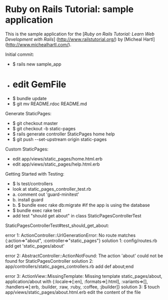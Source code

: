# Ruby on Rails Tutorial: sample application

This is the sample application for the 
[*Ruby on Rails Tutorial:
Learn Web Development with Rails*] (http://www.railstutorial.org/)
by [Micheal Hartl] (http://www.michealhartl.com/).

Initial commit:
*  $ rails new sample_app
*  # edit GemFile
*  $ bundle update
*  $ git mv README.rdoc README.md

Generate StaticPages:
* $ git checkout master
* $ git checkout -b static-pages
* $ rails generate controller StaticPages home help
* $ git push --set-upstream origin static-pages

Custom StaticPages:
* edit app/views/static_pages/home.html.erb
* edit app/views/static_pages/help.html.erb

Getting Started with Testing:
* $ ls test/controllers
* look at static_pages_controller_test.rb
* a. comment out 'guard-minitest'
* b. install guard
* b. $ bundle exec rake db:migrate #if the app is using the database
* $ bundle exec rake test
* add test "should get about" in class StaticPagesControllerTest

StaticPagesControllerTest#test_should_get_about:

error 1:
ActionController::UrlGenerationError: No route matches {:action=>"about", :controller=>"static_pages"}
solution 1:
config/routes.rb add get 'static_pages/about'

error 2:
AbstractController::ActionNotFound: The action 'about' could not be found for StaticPagesController
solution 2:
app/controllers/static_pages_controllers.rb add def about;end

error 3:
ActionView::MissingTemplate: Missing template static_pages/about, application/about with {:locale=>[:en], :formats=>[:html], :variants=>[], :handlers=>[:erb, :builder, :raw, :ruby, :coffee, :jbuilder]}
solution 3:
$ touch app/views/static_pages/about.html.erb
edit the content of the file
